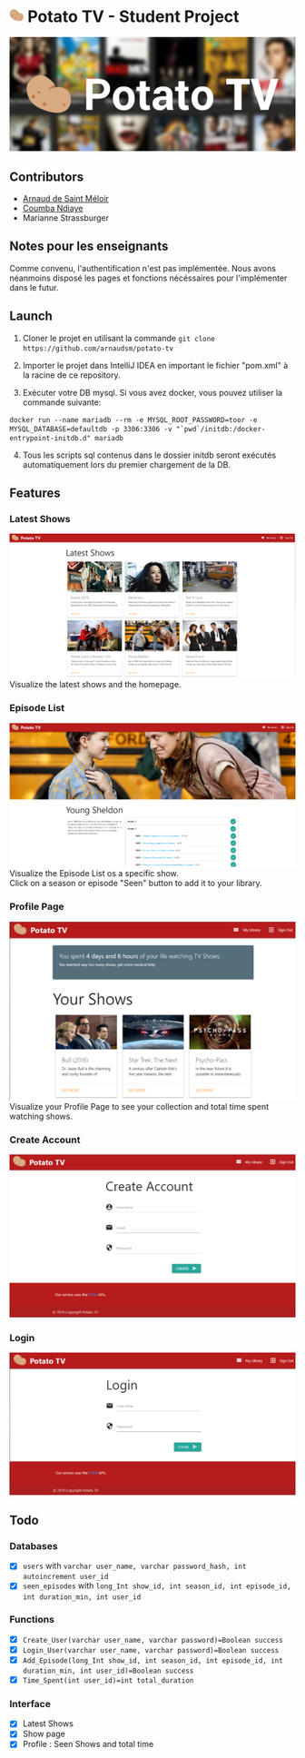 # <img src="graphics/logo.svg" width="25"> Potato TV - Student Project
![Logo](graphics/banner.png)
## Contributors
- [Arnaud de Saint Méloir](http://github.com/arnaudsm/)
- [Coumba Ndiaye](https://github.com/slevine95)
- Marianne Strassburger

## Notes pour les enseignants
Comme convenu, l'authentification n'est pas implémentée. Nous avons néanmoins disposé les pages et fonctions nécéssaires pour l'implémenter dans le futur.


## Launch
1. Cloner le projet en utilisant la commande `git clone https://github.com/arnaudsm/potato-tv`

2. Importer le projet dans IntelliJ IDEA en important le fichier "pom.xml" à la racine de ce repository.

3. Exécuter votre DB mysql. Si vous avez docker, vous pouvez utiliser la commande suivante:
```
docker run --name mariadb --rm -e MYSQL_ROOT_PASSWORD=toor -e MYSQL_DATABASE=defaultdb -p 3306:3306 -v "`pwd`/initdb:/docker-entrypoint-initdb.d" mariadb
```

4. Tous les scripts sql contenus dans le dossier initdb seront exécutés automatiquement lors du premier chargement de la DB.


## Features
### Latest Shows
![Latest Shows](graphics/screenshots/latest.png)
Visualize the latest shows and the homepage.

### Episode List
![Episode List](graphics/screenshots/episodes.png)
Visualize the Episode List os a specific show.  
Click on a season or episode "Seen" button to add it to your library.

### Profile Page
![Profile Page](graphics/screenshots/profile.png)
Visualize your Profile Page to see your collection and total time spent watching shows.

### Create Account
![Create Account](graphics/screenshots/create.png)

### Login
![Login](graphics/screenshots/login.png)

## Todo
### Databases
- [x] `users` with `varchar user_name, varchar password_hash, int autoincrement user_id`
- [x] `seen_episodes` with `long_Int show_id, int season_id, int episode_id, int duration_min, int user_id`
### Functions
- [x] `Create_User(varchar user_name, varchar password)=Boolean success` 
- [x] `Login_User(varchar user_name, varchar password)=Boolean success` 
- [x] `Add_Episode(long_Int show_id, int season_id, int episode_id, int duration_min, int user_id)=Boolean success` 
- [x] `Time_Spent(int user_id)=int total_duration` 
### Interface
- [x] Latest Shows
- [x] Show page
- [x] Profile : Seen Shows and total time
